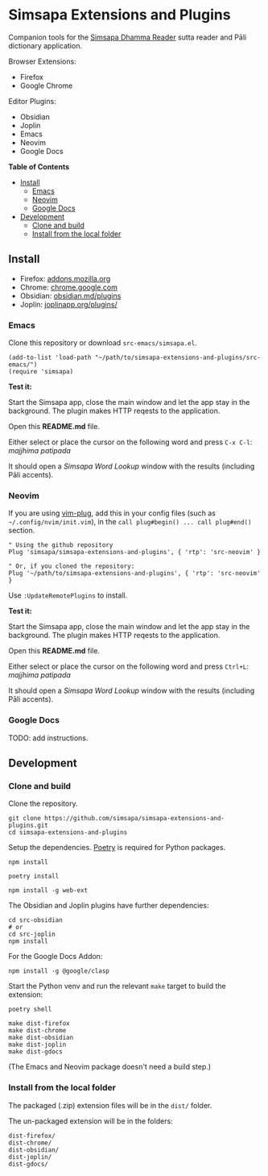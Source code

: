 # Simsapa Extensions and Plugins

Companion tools for the [Simsapa Dhamma Reader](https://simsapa.github.io/) sutta reader and Pāli dictionary application.

Browser Extensions:

- Firefox
- Google Chrome

Editor Plugins:

- Obsidian
- Joplin
- Emacs
- Neovim
- Google Docs

<!-- markdown-toc start - Don't edit this section. Run M-x markdown-toc-refresh-toc -->
**Table of Contents**

- [Install](#install)
    - [Emacs](#emacs)
    - [Neovim](#neovim)
    - [Google Docs](#google-docs)
- [Development](#development)
    - [Clone and build](#clone-and-build)
    - [Install from the local folder](#install-from-the-local-folder)

<!-- markdown-toc end -->

## Install

- Firefox: [addons.mozilla.org](https://addons.mozilla.org)
- Chrome: [chrome.google.com](https://chrome.google.com/webstore/category/extensions)
- Obsidian: [obsidian.md/plugins](https://obsidian.md/plugins)
- Joplin: [joplinapp.org/plugins/](https://joplinapp.org/plugins/)

### Emacs

Clone this repository or download `src-emacs/simsapa.el`.

``` emacs-lisp
(add-to-list 'load-path "~/path/to/simsapa-extensions-and-plugins/src-emacs/")
(require 'simsapa)
```

**Test it:**

Start the Simsapa app, close the main window and let the app stay in the
background. The plugin makes HTTP reqests to the application.

Open this **README.md** file.

Either select or place the cursor on the following word and press `C-x C-l`: _majjhima patipada_

It should open a _Simsapa Word Lookup_ window with the results (including Pāli accents).

### Neovim

If you are using [vim-plug](https://github.com/junegunn/vim-plug), add this in your config files (such as `~/.config/nvim/init.vim`), in the `call plug#begin() ... call plug#end()` section.

``` vim-script
" Using the github repository
Plug 'simsapa/simsapa-extensions-and-plugins', { 'rtp': 'src-neovim' }

" Or, if you cloned the repository:
Plug '~/path/to/simsapa-extensions-and-plugins', { 'rtp': 'src-neovim' }
```

Use `:UpdateRemotePlugins` to install.

**Test it:**

Start the Simsapa app, close the main window and let the app stay in the
background. The plugin makes HTTP reqests to the application.

Open this **README.md** file.

Either select or place the cursor on the following word and press `Ctrl+L`: _majjhima patipada_

It should open a _Simsapa Word Lookup_ window with the results (including Pāli accents).

### Google Docs

TODO: add instructions.

## Development

### Clone and build

Clone the repository.

``` shell
git clone https://github.com/simsapa/simsapa-extensions-and-plugins.git
cd simsapa-extensions-and-plugins
```

Setup the dependencies. [Poetry](https://python-poetry.org/docs/#installation) is required for Python packages.

``` shell
npm install

poetry install

npm install -g web-ext
```

The Obsidian and Joplin plugins have further dependencies:

```
cd src-obsidian
# or
cd src-joplin
npm install
```

For the Google Docs Addon:

```
npm install -g @google/clasp
```

Start the Python venv and run the relevant `make` target to build the extension:

``` shell
poetry shell

make dist-firefox
make dist-chrome
make dist-obsidian
make dist-joplin
make dist-gdocs
```

(The Emacs and Neovim package doesn't need a build step.)

### Install from the local folder

The packaged (.zip) extension files will be in the `dist/` folder.

The un-packaged extension will be in the folders:

``` shell
dist-firefox/
dist-chrome/
dist-obsidian/
dist-joplin/
dist-gdocs/
```




